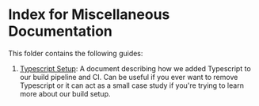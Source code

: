 # Index for Miscellaneous Documentation

This folder contains the following guides:

1.  [Typescript Setup](./typescript-setup.md): A document describing how we added Typescript to our build pipeline and CI. Can be useful if you ever want to remove Typescript or it can act as a small case study if you're trying to learn more about our build setup.
